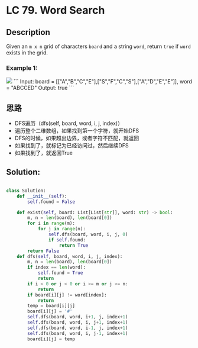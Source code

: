 # LC 79. Word Search

## Description
Given an `m x n` grid of characters `board` and a string `word`, return `true` if `word` exists in the grid.

### Example 1:
<img src = "https://assets.leetcode.com/uploads/2020/11/04/word2.jpg">
```
Input: board = [["A","B","C","E"],["S","F","C","S"],["A","D","E","E"]], word = "ABCCED"
Output: true
```

## 思路
* DFS遍历（dfs(self, board, word, i, j, index)）
* 遍历整个二维数组，如果找到第一个字符，就开始DFS
* DFS的时候，如果超出边界，或者字符不匹配，就返回
* 如果找到了，就标记为已经访问过，然后继续DFS
* 如果找到了，就返回True


## Solution:
```py

class Solution:
    def __init__(self):
        self.found = False

    def exist(self, board: List[List[str]], word: str) -> bool:
        m, n = len(board), len(board[0])
        for i in range(m):
            for j in range(n):
                self.dfs(board, word, i, j, 0)
                if self.found:
                    return True
        return False
    def dfs(self, board, word, i, j, index):
        m, n = len(board), len(board[0])
        if index == len(word):
            self.found = True
            return
        if i < 0 or j < 0 or i >= m or j >= n:
            return
        if board[i][j] != word[index]:
            return
        temp = board[i][j]
        board[i][j] = '#'
        self.dfs(board, word, i+1, j, index+1)
        self.dfs(board, word, i, j+1, index+1)
        self.dfs(board, word, i-1, j, index+1)
        self.dfs(board, word, i, j-1, index+1)
        board[i][j] = temp
```

